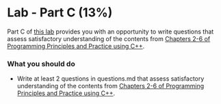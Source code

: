 # Lab - Part C (13%)

Part C of [this lab](../README.md) provides you with an opportunity to write questions that assess satisfactory understanding of the contents from [Chapters 2-6 of Programming Principles and Practice using C++][textbook].

### What you should do

* Write at least 2 questions in questions.md that assess satisfactory understanding of the contents from [Chapters 2-6 of Programming Principles and Practice using C++][textbook].



[textbook]: https://learning.oreilly.com/library/view/programming-principles-and/9780133796759/ch06.xhtml#ch06

